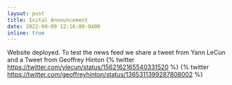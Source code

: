 ```yaml
---
layout: post
title: Inital Announcement
date: 2022-09-09 12:16:00-0400
inline: true
---
```


Website deployed. To test the news feed we share a tweet from Yann LeCun and a Tweet from Geoffrey Hinton
{% twitter https://twitter.com/ylecun/status/1562162165540331520 %}
{% twitter https://twitter.com/geoffreyhinton/status/1365311399287808002 %}
